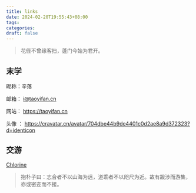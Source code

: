 ```yaml
---
title: links
date: 2024-02-20T19:55:43+08:00
tags: 
categories: 
draft: false
---
```

> 花径不曾缘客扫，蓬门今始为君开。

## 末学  
昵称：辛落

邮箱： i@taoyifan.cn

网站： https://taoyifan.cn

头像 ： https://cravatar.cn/avatar/704dbe44b9de4401c0d2ae8a9d372323?d=identicon

## 交游

[Chlorine](https://yoghurtlee.com)

> 抱朴子曰：志合者不以山海为远，道乖者不以咫尺为近。故有跋涉而游集，亦或密迩而不接。



